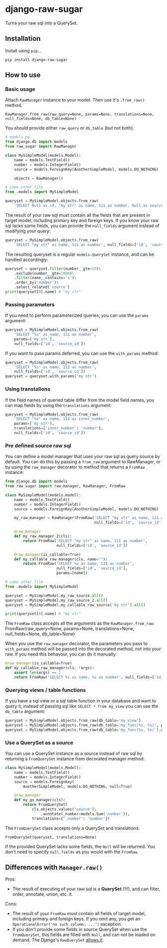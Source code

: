 # django-raw-sugar

Turns your raw sql into a QuerySet.

## Installation

Install using `pip`...

    pip install django-raw-sugar

## How to use
### Basic usage
Attach `RawManager` instance to your model. Then use it's `.from_raw()` method.

    RawManager.from_raw(raw_query=None, params=None, translations=None, null_fields=None, db_table=None)

You should provide either `raw_query` or `db_table` (but not both).

```python
# models.py
from django.db import models
from raw_sugar import RawManager

class MySimpleModel(models.Model):
    name = models.TextField()
    number = models.IntegerField()
    source = models.ForeignKey(AnotherSimpleModel, models.DO_NOTHING)

    objects = RawManager()

# some other file
from .models import MySimpleModel

queryset = MySimpleModel.objects.from_raw(
    'SELECT Null as id, "my str" as name, 111 as number, Null as source_id')
```

The result of your raw sql must contain all the fields that are present in target model, including primary key and foreign keys. If you know your raw sql lacks some fields, you can provide the `null_fields` argument instead of modifying your query:

```python
queryset = MySimpleModel.objects.from_raw(
    'SELECT "my str" as name, 111 as number', null_fields=['id', 'source_id'])
```

The resulting queryset is a regular `models.QuerySet` instance, and can be handled accordingly:

```python
queryset = queryset.filter(number__gte=10)\
    .exclude(number__gte=1000)\
    .filter(name__contains='s')\
    .order_by('number')\
    .select_related('source')
print(queryset[0].name) # "my str"
```

### Passing parameters
If you need to perform parameterized queries, you can use the `params` argument:
```python
queryset = MySimpleModel.objects.from_raw(
    'SELECT "%s" as name, 111 as number', 
    params=['my str'],
    null_fields=['id', 'source_id'])
```
If you want to pass params deferred, you can use the `with_params` method:
```python
queryset = MySimpleModel.objects.from_raw(
    'SELECT "%s" as name, 111 as number', 
    null_fields=['id', 'source_id'])
queryset = queryset.with_params('my str')
```

### Using transtalions
If the field names of queried table differ from the model field names, you can map fields by using the `translations` argument:
```python
queryset = MySimpleModel.objects.from_raw(
    'SELECT "%s" as name, 111 as inner_number', 
    params=['my str'],
    translations={'inner_number': 'number'},
    null_fields=['id', 'source_id'])
```

### Pre defined source raw sql
You can define a model manager that uses your raw sql as query source by default. You can do this by passing a `from_raw` argument to RawManager, or by using the `raw_manager` decorator to method that returns a `FromRaw` instance:

```python
from django.db import models
from raw_sugar import raw_manager, RawManager, FromRaw

class MySimpleModel(models.model):
    name = models.TextField()
    number = models.IntegerField()
    source = models.ForeignKey(AnotherSimpleModel, models.DO_NOTHING)

    my_raw_manager = RawManager(FromRaw('SELECT "my str" as name, 111 as number',
                                        null_fields=['id', 'source_id']))

    @raw_manager
    def my_raw_manager_2(cls):
        return FromRaw('SELECT "my str" as name, 111 as number',
                       null_fields=['id', 'source_id'])

    @raw_manager(is_callable=True)
    def my_callable_raw_manager(cls, name=""):
        return FromRaw('SELECT %s as name, 111 as number',
                       null_fields=['id', 'source_id'],
                       params=[name])

# some other file
from .models import MySimpleModel

queryset = MySimpleModel.my_raw_source.all()
queryset = MySimpleModel.my_raw_source_2.all()
queryset = MySimpleModel.my_callable_raw_source('my str').all()

print(queryset[0].name) # "my str"
```
The `FromRaw` class accepts all the arguments as the `RawManager.from_raw`:
    FromRaw(raw_query=None, params=None, translations=None, null_fields=None, db_table=None)

When you use the `raw_manager` decorator, the parameters you pass to `with_params` method will be passed into the decorated method, not into your raw. If you need this behavour, you can do it manually:

```python
@raw_manager(is_callable=True)
def my_callable_raw_manager(cls, *args):
    assert len(args) == 2
    return FromRaw('SELECT %s as name, %s as number', null_fields=['id', 'source_id'], params=args)
```

### Querying views / table functions
If you have a sql view or a sql table function in your database and want to query it, instead of passing sql like `SELECT * from my_view` you can use the `db_table` argument:
```python
queryset = MySimpleModel.objects.from_raw(db_table='my_view')
queryset = MySimpleModel.objects.from_raw(db_table='my_func(%s, %s)', params=['param', 1])
queryset = MySimpleModel.objects.from_raw(db_table='my_func(%s, %s)').with_params('param', 1)
```

### Use a QuerySet as a source
You can use a QuerySet instance as a source instead of raw sql by returning a `FromQuerySet` instance from decorated manager method:

```python
class MySimpleModel(models.Model):
    name = models.TextField()
    number = models.IntegerField()
    source = models.ForeignKey(
        AnotherSimpleModel, models.DO_NOTHING, null=True)

    @raw_manager
    def my_qs_manager(cls):
        return FromQuerySet(
            cls.objects.values('source')\
                .annotate(_number=models.Sum('number')),
            translations={'_number': 'number'})
```

The `FromQuerySet` class accepts only a QuerySet and translations:

    FromQuerySet(queryset, translations=None)

If the provided QuerySet lacks some fields, the `Null` will be returned. You don't need to specify `null_fields` as you would with the `FromRaw`.

## Differences with `Manager.raw()`
Pros:
 - The result of executing of your raw sql is a **QuerySet** (!!!), and can filter, order, annotate, union, etc. it.

Cons:
 - The result of your `FromRaw` must contain all fields of target model, including primary and foreign keys. If you omit any, you get an `OperationalError('no such column: ...')` exception.
 - If you don't provide some fields in source QuerySet when use the `FromQuerySet`, this fields are filled with `Null`, and can not be loaded on demand. The Django's `RawQuerySet` [allows it](https://docs.djangoproject.com/en/3.1/topics/db/sql/#deferring-model-fields).

